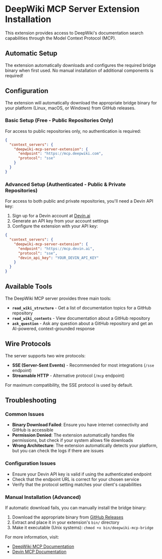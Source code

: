 # DeepWiki MCP Server Extension Installation

This extension provides access to DeepWiki's documentation search capabilities through the Model Context Protocol (MCP).

## Automatic Setup

The extension automatically downloads and configures the required bridge binary when first used. No manual installation of additional components is required!

## Configuration

The extension will automatically download the appropriate bridge binary for your platform (Linux, macOS, or Windows) from GitHub releases.

### Basic Setup (Free - Public Repositories Only)

For access to public repositories only, no authentication is required:

```json
{
  "context_servers": {
    "deepwiki-mcp-server-extension": {
      "endpoint": "https://mcp.deepwiki.com",
      "protocol": "sse"
    }
  }
}
```

### Advanced Setup (Authenticated - Public & Private Repositories)

For access to both public and private repositories, you'll need a Devin API key:

1. Sign up for a Devin account at [Devin.ai](https://devin.ai)
2. Generate an API key from your account settings
3. Configure the extension with your API key:

```json
{
  "context_servers": {
    "deepwiki-mcp-server-extension": {
      "endpoint": "https://mcp.devin.ai",
      "protocol": "sse",
      "devin_api_key": "YOUR_DEVIN_API_KEY"
    }
  }
}
```

## Available Tools

The DeepWiki MCP server provides three main tools:

- **`read_wiki_structure`** - Get a list of documentation topics for a GitHub repository
- **`read_wiki_contents`** - View documentation about a GitHub repository
- **`ask_question`** - Ask any question about a GitHub repository and get an AI-powered, context-grounded response

## Wire Protocols

The server supports two wire protocols:

- **SSE (Server-Sent Events)** - Recommended for most integrations (`/sse` endpoint)
- **Streamable HTTP** - Alternative protocol (`/mcp` endpoint)

For maximum compatibility, the SSE protocol is used by default.

## Troubleshooting

### Common Issues

- **Binary Download Failed**: Ensure you have internet connectivity and GitHub is accessible
- **Permission Denied**: The extension automatically handles file permissions, but check if your system allows file downloads
- **Wrong Architecture**: The extension automatically detects your platform, but you can check the logs if there are issues

### Configuration Issues

- Ensure your Devin API key is valid if using the authenticated endpoint
- Check that the endpoint URL is correct for your chosen service
- Verify that the protocol setting matches your client's capabilities

### Manual Installation (Advanced)

If automatic download fails, you can manually install the bridge binary:

1. Download the appropriate binary from [GitHub Releases](https://github.com/keshav1998/deepwiki-mcp-server/releases)
2. Extract and place it in your extension's `bin/` directory
3. Make it executable (Unix systems): `chmod +x bin/deepwiki-mcp-bridge`

For more information, visit:
- [DeepWiki MCP Documentation](https://docs.devin.ai/work-with-devin/deepwiki-mcp)
- [Devin MCP Documentation](https://docs.devin.ai/work-with-devin/devin-mcp)
